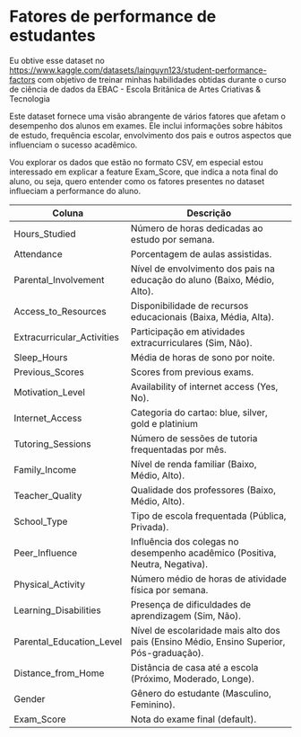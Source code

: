# Fatores de performance de estudantes

Eu obtive esse dataset no https://www.kaggle.com/datasets/lainguyn123/student-performance-factors com objetivo de treinar minhas habilidades obtidas durante o curso de ciência de dados da EBAC - Escola Britânica de Artes Criativas & Tecnologia

Este dataset fornece uma visão abrangente de vários fatores que afetam o desempenho dos alunos em exames. Ele inclui informações sobre hábitos de estudo, frequência escolar, envolvimento dos pais e outros aspectos que influenciam o sucesso acadêmico.

Vou explorar os dados que estão no formato CSV, em especial estou interessado em explicar a feature Exam_Score, que indica a nota final do aluno, ou seja, quero entender como os fatores presentes no dataset influeciam a performance do aluno. 



| Coluna  | Descrição |
| ------- | --------- |
| Hours_Studied      | Número de horas dedicadas ao estudo por semana. |
| Attendance | Porcentagem de aulas assistidas. |
| Parental_Involvement   | Nível de envolvimento dos pais na educação do aluno (Baixo, Médio, Alto). |
| Access_to_Resources    | Disponibilidade de recursos educacionais (Baixa, Média, Alta). |
| Extracurricular_Activities | Participação em atividades extracurriculares (Sim, Não). |
| Sleep_Hours | Média de horas de sono por noite. |
| Previous_Scores | Scores from previous exams. |
| Motivation_Level | Availability of internet access (Yes, No). |
| Internet_Access | Categoria do cartao: blue, silver, gold e platinium |
| Tutoring_Sessions | Número de sessões de tutoria frequentadas por mês. |
| Family_Income | Nível de renda familiar (Baixo, Médio, Alto). |
| Teacher_Quality | Qualidade dos professores (Baixo, Médio, Alto). |
| School_Type | Tipo de escola frequentada (Pública, Privada). |
| Peer_Influence | Influência dos colegas no desempenho acadêmico (Positiva, Neutra, Negativa). |
| Physical_Activity | Número médio de horas de atividade física por semana. |
| Learning_Disabilities | Presença de dificuldades de aprendizagem (Sim, Não). |
| Parental_Education_Level | Nível de escolaridade mais alto dos pais (Ensino Médio, Ensino Superior, Pós-graduação). |
| Distance_from_Home | Distância de casa até a escola (Próximo, Moderado, Longe). |
| Gender | Gênero do estudante (Masculino, Feminino). |
| Exam_Score | Nota do exame final (default). |
